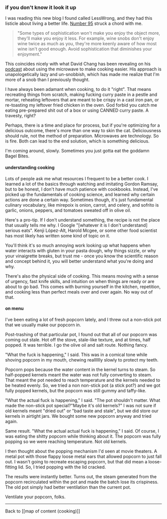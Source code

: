 ### if you don't know it look it up

I was reading this new blog I found called LessWrong, and they had this listicle about living a better life. [Number 95](https://www.lesswrong.com/posts/7hFeMWC6Y5eaSixbD/100-tips-for-a-better-life) struck a chord with me.

> "Some types of sophistication won't make you enjoy the object more, they'll make you enjoy it less. For example, wine snobs don't enjoy wine twice as much as you, they're more keenly aware of how most wine isn't good enough. Avoid sophistication that diminishes your enjoyment."

This coincides nicely with what David Chang has been revealing on his [podcast](https://open.spotify.com/show/0y4DksD5a6sJvcVR6okX5r) about using the microwave to make cooking easier. His approach is unapologetically lazy and un-snobbish, which has made me realize that I'm more of a snob than I previously thought. 

I have always been adamant when cooking, to do it "right". That means recreating things from scratch, making fucking curry paste in a pestle and mortar, reheating leftovers that are meant to be crispy in a cast iron pan, or re-toasting my leftover fried chicken in the oven. God forbid you catch me eating pre-prepared shit out of a box or using CANNED curry paste. A travesty, right?

Perhaps, there is a time and place for process, but if you're optimizing for a delicious outcome, there's more than one way to skin the cat. Deliciousness should rule, not the method of preparation. Microwaves are technology. So is fire. Both can lead to the end solution, which is something delicious. 

I'm coming around, slowly. Sometimes you just gotta eat the goddamn Bagel Bites.

#### understanding cooking

Lots of people ask me what resources I frequent to be a better cook. I learned a lot of the basics through watching and imitating Gordon Ramsay, but to be honest, I don't have much patience with cookbooks. Instead, I've picked up the fundamentals of cooking science, and learned why certain actions are done a certain way. Sometimes though, it's just fundamental culinary vocabulary, like mirepoix is onion, carrot, and celery, and sofrito is garlic, onions, peppers, and tomatoes sweated off in olive oil.  
  
Here's a pro-tip. If I don't understand something, the recipe is not the place that usually tells me why. I Google "[whatever it is I don't understand] serious eats". Kenji López-Alt, Harold Mcgee, or some other food scientist has most likely has written some kind of topic on it. 

You'll think it's so much annoying work looking up what happens when water interacts with gluten in your pasta dough, why things sizzle, or why your vinaigrette breaks, but trust me - once you know the scientific reason and concept behind it, you will better understand what you're doing and why.   
  
There's also the physical side of cooking. This means moving with a sense of urgency, fast knife skills, and intuition on when things are ready or are about to go bad. This comes with burning yourself in the kitchen, repetition, and cooking less than perfect meals over and over again. No way out of that.

#### on menu

I've been eating a lot of fresh popcorn lately, and I threw out a non-stick pot that we usually make our popcorn in.  

Post-trashing of that particular pot, I found out that all of our popcorn was coming out stale. Hot off the stove, stale-like texture, and at times, half popped. It was terrible. I go the olive oil and salt route. Nothing fancy.

"What the fuck is happening," I said. This was in a comical tone while shoving popcorn in my mouth, chewing realllllly slowly to protect my teeth.  

Popcorn pops because the water content in the kernel turns to steam. So half-popped kernels meant the water was not fully converting to steam. That meant the pot needed to reach temperature and the kernels needed to be heated evenly. So, we tried a non non-stick pot (a stick pot?) and we got fully popped kernels, but the popcorn was still gummy and taffy-like.  
  
"What the actual fuck is happening," I said. "The pot shouldn't matter. What made the non-stick pot special?"Maybe it's old kernels?" I was not sure if old kernels meant "dried out" or "bad taste and stale", but we did store our kernels in airtight jars. We bought some new popcorn anyway and tried again.  
  
Same result. "What the actual actual fuck is happening," I said. Of course, I was eating the shitty popcorn while thinking about it. The popcorn was fully popping so we were reaching temperature. Not old kernels.

I then thought about the popping mechanism I'd seen at movie theaters. A metal pot with those flappy loose metal ears that allowed popcorn to just fall out. I wasn't going to recreate escaping popcorn, but that did mean a loose-fitting lid. So, I tried popping with the lid cracked.  

The results were instantly better. Turns out, the steam generated from the popcorn recirculated within the pot and made the batch lose its crispiness. The old pot simply had better ventilation than the current pot.

Ventilate your popcorn, folks.

---

Back to [[map of content (cooking)]]